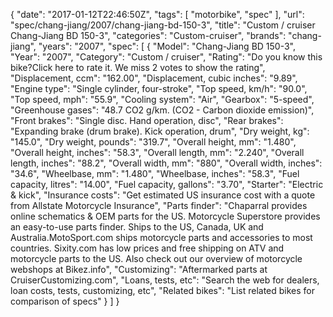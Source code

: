 {
    "date": "2017-01-12T22:46:50Z",
    "tags": [
        "motorbike",
        "spec"
    ],
    "url": "spec\/chang-jiang\/2007\/chang-jiang-bd-150-3",
    "title": "Custom \/ cruiser Chang-Jiang BD 150-3",
    "categories": "Custom-cruiser",
    "brands": "chang-jiang",
    "years": "2007",
    "spec": [
        {
            "Model": "Chang-Jiang BD 150-3",
            "Year": "2007",
            "Category": "Custom \/ cruiser",
            "Rating": "Do you know this bike?Click here to rate it. We miss 2 votes to show the rating",
            "Displacement, ccm": "162.00",
            "Displacement, cubic inches": "9.89",
            "Engine type": "Single cylinder, four-stroke",
            "Top speed, km\/h": "90.0",
            "Top speed, mph": "55.9",
            "Cooling system": "Air",
            "Gearbox": "5-speed",
            "Greenhouse gases": "48.7 CO2 g\/km. (CO2 - Carbon dioxide emission)",
            "Front brakes": "Single disc. Hand operation, disc",
            "Rear brakes": "Expanding brake (drum brake). Kick operation, drum",
            "Dry weight, kg": "145.0",
            "Dry weight, pounds": "319.7",
            "Overall height, mm": "1.480",
            "Overall height, inches": "58.3",
            "Overall length, mm": "2.240",
            "Overall length, inches": "88.2",
            "Overall width, mm": "880",
            "Overall width, inches": "34.6",
            "Wheelbase, mm": "1.480",
            "Wheelbase, inches": "58.3",
            "Fuel capacity, litres": "14.00",
            "Fuel capacity, gallons": "3.70",
            "Starter": "Electric & kick",
            "Insurance costs": "Get estimated US insurance cost with a quote from Allstate Motorcycle Insurance",
            "Parts finder": "Chaparral provides online schematics & OEM parts for the US.   Motorcycle Superstore provides an easy-to-use parts finder. Ships to the US, Canada, UK and Australia.MotoSport.com ships motorcycle parts and accessories to most countries.    Sixity.com has low prices and free shipping on ATV and motorcycle parts to the US. Also check out our overview of motorcycle webshops at Bikez.info",
            "Customizing": "Aftermarked parts at CruiserCustomizing.com",
            "Loans, tests, etc": "Search the web for dealers, loan costs, tests, customizing, etc",
            "Related bikes": "List related bikes for comparison of specs"
        }
    ]
}